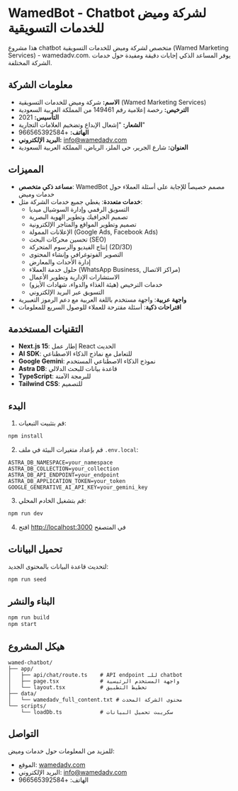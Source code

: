 # WamedBot - Chatbot لشركة وميض للخدمات التسويقية

هذا مشروع chatbot متخصص لشركة وميض للخدمات التسويقية (Wamed Marketing Services) - wamedadv.com. يوفر المساعد الذكي إجابات دقيقة ومفيدة حول خدمات الشركة المختلفة.

## معلومات الشركة

- **الاسم:** شركة وميض للخدمات التسويقية (Wamed Marketing Services)
- **الترخيص:** رخصة إعلامية رقم 149461 من المملكة العربية السعودية
- **التأسيس:** 2021
- **الشعار:** "إشعال الإبداع وتضخيم العلامات التجارية"
- **الهاتف:** +966565392584
- **البريد الإلكتروني:** info@wamedadv.com
- **العنوان:** شارع الجرير، حي الملز، الرياض، المملكة العربية السعودية

## المميزات

- **مساعد ذكي متخصص**: WamedBot مصمم خصيصاً للإجابة على أسئلة العملاء حول خدمات وميض
- **خدمات متعددة**: يغطي جميع خدمات الشركة مثل:
  - التسويق الرقمي وإدارة السوشيال ميديا
  - تصميم الجرافيك وتطوير الهوية البصرية
  - تصميم وتطوير المواقع والمتاجر الإلكترونية
  - الإعلانات الممولة (Google Ads, Facebook Ads)
  - تحسين محركات البحث (SEO)
  - إنتاج الفيديو والرسوم المتحركة (2D/3D)
  - التصوير الفوتوغرافي وإنشاء المحتوى
  - إدارة الأحداث والمعارض
  - حلول خدمة العملاء (WhatsApp Business, مراكز الاتصال)
  - الاستشارات الإدارية وتطوير الأعمال
  - خدمات الترخيص (هيئة الغذاء والدواء، شهادات الأيزو)
  - التسويق عبر البريد الإلكتروني
- **واجهة عربية**: واجهة مستخدم باللغة العربية مع دعم الرموز التعبيرية
- **اقتراحات ذكية**: أسئلة مقترحة للعملاء للوصول السريع للمعلومات

## التقنيات المستخدمة

- **Next.js 15**: إطار عمل React الحديث
- **AI SDK**: للتعامل مع نماذج الذكاء الاصطناعي
- **Google Gemini**: نموذج الذكاء الاصطناعي المستخدم
- **Astra DB**: قاعدة بيانات للبحث الدلالي
- **TypeScript**: للبرمجة الآمنة
- **Tailwind CSS**: للتصميم

## البدء

1. قم بتثبيت التبعيات:
```bash
npm install
```

2. قم بإعداد متغيرات البيئة في ملف `.env.local`:
```env
ASTRA_DB_NAMESPACE=your_namespace
ASTRA_DB_COLLECTION=your_collection
ASTRA_DB_API_ENDPOINT=your_endpoint
ASTRA_DB_APPLICATION_TOKEN=your_token
GOOGLE_GENERATIVE_AI_API_KEY=your_gemini_key
```

3. قم بتشغيل الخادم المحلي:
```bash
npm run dev
```

4. افتح [http://localhost:3000](http://localhost:3000) في المتصفح

## تحميل البيانات

لتحديث قاعدة البيانات بالمحتوى الجديد:
```bash
npm run seed
```

## البناء والنشر

```bash
npm run build
npm start
```

## هيكل المشروع

```
wamed-chatbot/
├── app/
│   ├── api/chat/route.ts    # API endpoint للـ chatbot
│   ├── page.tsx             # واجهة المستخدم الرئيسية
│   └── layout.tsx           # تخطيط التطبيق
├── data/
│   └── wamedadv_full_content.txt # محتوى الشركة المحدث
└── scripts/
    └── loadDb.ts            # سكريبت تحميل البيانات
```

## التواصل

للمزيد من المعلومات حول خدمات وميض:
- الموقع: [wamedadv.com](https://wamedadv.com)
- البريد الإلكتروني: info@wamedadv.com
- الهاتف: +966565392584
